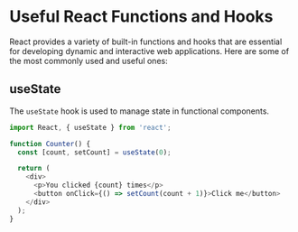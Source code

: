 # Useful React Functions and Hooks

React provides a variety of built-in functions and hooks that are essential for developing dynamic and interactive web applications. Here are some of the most commonly used and useful ones:

## useState

The `useState` hook is used to manage state in functional components.

```javascript {.line-numbers}
import React, { useState } from 'react';

function Counter() {
  const [count, setCount] = useState(0);

  return (
    <div>
      <p>You clicked {count} times</p>
      <button onClick={() => setCount(count + 1)}>Click me</button>
    </div>
  );
}
```
